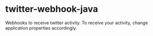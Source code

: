 # twitter-webhook-java
  Webhooks to receive twitter activity. To receive your activity, change application properties accordingly.
